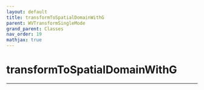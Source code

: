 ```yaml
---
layout: default
title: transformToSpatialDomainWithG
parent: WVTransformSingleMode
grand_parent: Classes
nav_order: 19
mathjax: true
---
```


#  transformToSpatialDomainWithG




---

